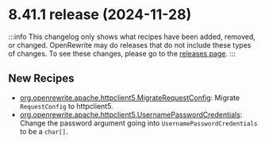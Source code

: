 # 8.41.1 release (2024-11-28)

:::info
This changelog only shows what recipes have been added, removed, or changed. OpenRewrite may do releases that do not include these types of changes. To see these changes, please go to the [releases page](https://github.com/openrewrite/rewrite/releases).
:::

## New Recipes

* [org.openrewrite.apache.httpclient5.MigrateRequestConfig](https://docs.openrewrite.org/recipes/apache/httpclient5/migraterequestconfig): Migrate `RequestConfig` to httpclient5. 
* [org.openrewrite.apache.httpclient5.UsernamePasswordCredentials](https://docs.openrewrite.org/recipes/apache/httpclient5/usernamepasswordcredentials): Change the password argument going into `UsernamePasswordCredentials` to be a `char[]`. 

